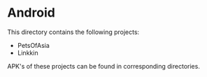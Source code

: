 # Android

This directory contains the following projects:
 - PetsOfAsia
 - Linkkin

APK's of these projects can be found in corresponding directories.
